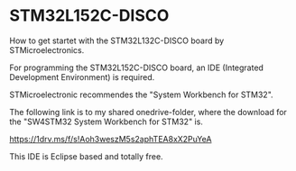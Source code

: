 # STM32L152C-DISCO
How to get startet with the STM32L132C-DISCO board by STMicroelectronics.

For programming the STM32L152C-DISCO board, an IDE (Integrated Development Environment) 
is required.

STMicroelectronic recommendes the "System Workbench for STM32".

The following link is to my shared onedrive-folder, where the download for the "SW4STM32 System Workbench for STM32" is.

https://1drv.ms/f/s!Aoh3weszM5s2aphTEA8xX2PuYeA

This IDE is Eclipse based and totally free.
